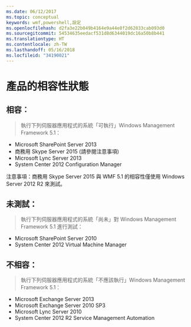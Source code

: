 ```yaml
---
ms.date: 06/12/2017
ms.topic: conceptual
keywords: wmf,powershell,設定
ms.openlocfilehash: d2fa3e22b049b4164e9a44e8f2d62833cab093d0
ms.sourcegitcommit: 54534635eedacf531d8d6344019dc16a50b8b441
ms.translationtype: HT
ms.contentlocale: zh-TW
ms.lasthandoff: 05/16/2018
ms.locfileid: "34190021"
---
```

# <a name="product-compatibility-status"></a>產品的相容性狀態

## <a name="compatible"></a>相容︰
> 執行下列伺服器應用程式的系統「可執行」Windows Management Framework 5.1：

- Microsoft SharePoint Server 2013
- 商務用 Skype Server 2015 (請參閱注意事項)
- Microsoft Lync Server 2013
- System Center 2012 Configuration Manager

注意事項：商務用 Skype Server 2015 與 WMF 5.1 的相容性僅使用 Windows Server 2012 R2 來測試。

## <a name="not-tested"></a>未測試：
> 執行下列伺服器應用程式的系統「尚未」對 Windows Management Framework 5.1 進行測試：

- Microsoft SharePoint Server 2010
- System Center 2012 Virtual Machine Manager

## <a name="incompatible"></a>不相容：
> 執行下列伺服器應用程式的系統「不應該執行」Windows Management Framework 5.1：

- Microsoft Exchange Server 2013
- Microsoft Exchange Server 2010 SP3
- Microsoft Lync Server 2010
- System Center 2012 R2 Service Management Automation
